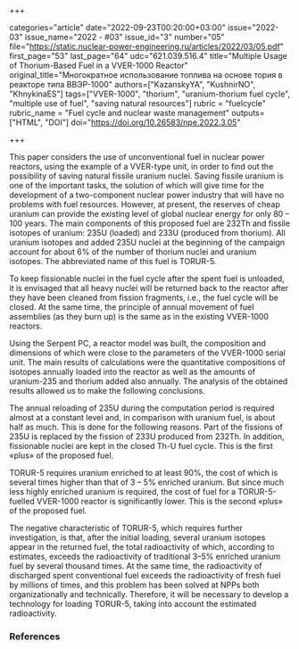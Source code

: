 +++

categories="article"
date="2022-09-23T00:20:00+03:00"
issue="2022-03"
issue_name="2022 - #03"
issue_id="3"
number="05"
file="https://static.nuclear-power-engineering.ru/articles/2022/03/05.pdf"
first_page="53"
last_page="64"
udc="621.039.516.4"
title="Multiple Usage of Thorium-Based Fuel in a VVER-1000 Reactor"
original_title="Многократное использование топлива на основе тория в реакторе типа ВВЭР-1000"
authors=["KazanskyYA", "KushnirNO", "KhnykinaES"]
tags=["VVER-1000", "thorium", "uranium-thorium fuel cycle", "multiple use of fuel", "saving natural resources"]
rubric = "fuelcycle"
rubric_name = "Fuel cycle and nuclear waste management"
outputs=["HTML", "DOI"]
doi="https://doi.org/10.26583/npe.2022.3.05"

+++

This paper considers the use of unconventional fuel in nuclear power reactors, using the example of a VVER-type unit, in order to find out the possibility of saving natural fissile uranium nuclei. Saving fissile uranium is one of the important tasks, the solution of which will give time for the development of a two-component nuclear power industry that will have no problems with fuel resources. However, at present, the reserves of cheap uranium can provide the existing level of global nuclear energy for only 80 – 100 years. The main components of this proposed fuel are 232Th and fissile isotopes of uranium: 235U (loaded) and 233U (produced from thorium). All uranium isotopes and added 235U nuclei at the beginning of the campaign account for about 6% of the number of thorium nuclei and uranium isotopes. The abbreviated name of this fuel is TORUR-5.

To keep fissionable nuclei in the fuel cycle after the spent fuel is unloaded, it is envisaged that all heavy nuclei will be returned back to the reactor after they have been cleaned from fission fragments, i.e., the fuel cycle will be closed. At the same time, the principle of annual movement of fuel assemblies (as they burn up) is the same as in the existing VVER-1000 reactors.

Using the Serpent PC, a reactor model was built, the composition and dimensions of which were close to the parameters of the VVER-1000 serial unit. The main results of calculations were the quantitative compositions of isotopes annually loaded into the reactor as well as the amounts of uranium-235 and thorium added also annually. The analysis of the obtained results allowed us to make the following conclusions.

The annual reloading of 235U during the computation period is required almost at a constant level and, in comparison with uranium fuel, is about half as much. This is done for the following reasons. Part of the fissions of 235U is replaced by the fission of 233U produced from 232Th. In addition, fissionable nuclei are kept in the closed Th-U fuel cycle. This is the first «plus» of the proposed fuel.

TORUR-5 requires uranium enriched to at least 90%, the cost of which is several times higher than that of 3 – 5% enriched uranium. But since much less highly enriched uranium is required, the cost of fuel for a TORUR-5-fuelled VVER-1000 reactor is significantly lower. This is the second «plus» of the proposed fuel.

The negative characteristic of TORUR-5, which requires further investigation, is that, after the initial loading, several uranium isotopes appear in the returned fuel, the total radioactivity of which, according to estimates, exceeds the radioactivity of traditional 3–5% enriched uranium fuel by several thousand times. At the same time, the radioactivity of discharged spent conventional fuel exceeds the radioactivity of fresh fuel by millions of times, and this problem has been solved at NPPs both organizationally and technically. Therefore, it will be necessary to develop a technology for loading TORUR-5, taking into account the estimated radioactivity.


### References

